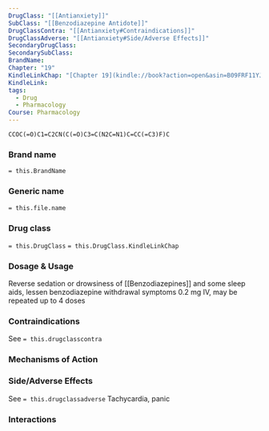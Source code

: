 ```yaml
---
DrugClass: "[[Antianxiety]]"
SubClass: "[[Benzodiazepine Antidote]]"
DrugClassContra: "[[Antianxiety#Contraindications]]"
DrugClassAdverse: "[[Antianxiety#Side/Adverse Effects]]"
SecondaryDrugClass: 
SecondarySubClass: 
BrandName: 
Chapter: "19"
KindleLinkChap: "[Chapter 19](kindle://book?action=open&asin=B09FRF11YJ&location=10180)"
KindleLink: 
tags:
  - Drug
  - Pharmacology
Course: Pharmacology
---
```

```smiles
CCOC(=O)C1=C2CN(C(=O)C3=C(N2C=N1)C=CC(=C3)F)C
```

### Brand name
`= this.BrandName`
### Generic name
`= this.file.name`
### Drug class 
`= this.DrugClass`
	`= this.DrugClass.KindleLinkChap`

### Dosage & Usage
Reverse sedation or drowsiness of [[Benzodiazepines]] and some sleep aids, lessen benzodiazepine withdrawal symptoms 
0.2 mg IV, may be repeated up to 4 doses

### Contraindications
See `= this.drugclasscontra`

### Mechanisms of Action

### Side/Adverse Effects
See `= this.drugclassadverse`
Tachycardia, panic

### Interactions

